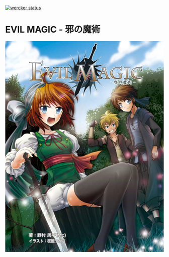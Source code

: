 [![wercker status](https://app.wercker.com/status/e7eca23744862c2bd25654f37e3b38fe/s/master "wercker status")](https://app.wercker.com/project/byKey/e7eca23744862c2bd25654f37e3b38fe)

# EVIL MAGIC - 邪の魔術

![](evil-magic/OEBPS/images/cover.jpg)